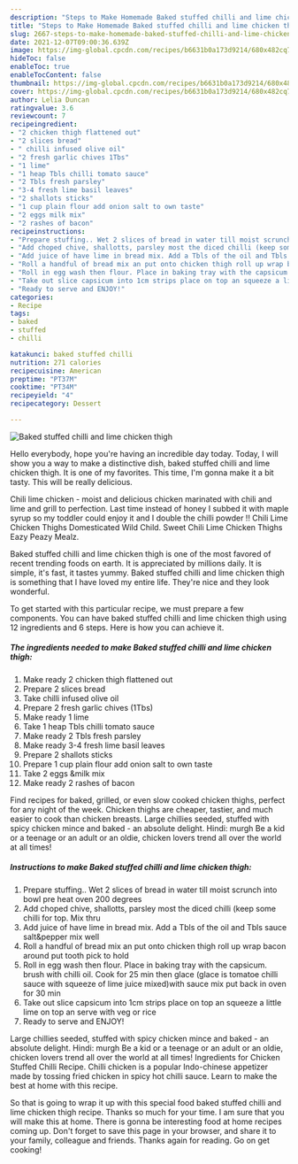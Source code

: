 ```yaml
---
description: "Steps to Make Homemade Baked stuffed chilli and lime chicken thigh"
title: "Steps to Make Homemade Baked stuffed chilli and lime chicken thigh"
slug: 2667-steps-to-make-homemade-baked-stuffed-chilli-and-lime-chicken-thigh
date: 2021-12-07T09:00:36.639Z
image: https://img-global.cpcdn.com/recipes/b6631b0a173d9214/680x482cq70/baked-stuffed-chilli-and-lime-chicken-thigh-recipe-main-photo.jpg
hideToc: false
enableToc: true
enableTocContent: false
thumbnail: https://img-global.cpcdn.com/recipes/b6631b0a173d9214/680x482cq70/baked-stuffed-chilli-and-lime-chicken-thigh-recipe-main-photo.jpg
cover: https://img-global.cpcdn.com/recipes/b6631b0a173d9214/680x482cq70/baked-stuffed-chilli-and-lime-chicken-thigh-recipe-main-photo.jpg
author: Lelia Duncan
ratingvalue: 3.6
reviewcount: 7
recipeingredient:
- "2 chicken thigh flattened out"
- "2 slices bread"
- " chilli infused olive oil"
- "2 fresh garlic chives 1Tbs"
- "1 lime"
- "1 heap Tbls chilli tomato sauce"
- "2 Tbls fresh parsley"
- "3-4 fresh lime basil leaves"
- "2 shallots sticks"
- "1 cup plain flour add onion salt to own taste"
- "2 eggs milk mix"
- "2 rashes of bacon"
recipeinstructions:
- "Prepare stuffing.. Wet 2 slices of bread in water till moist scrunch into bowl pre heat oven 200 degrees"
- "Add choped chive, shallotts, parsley most the diced chilli (keep some chilli for top. Mix thru"
- "Add juice of have lime in bread mix. Add a Tbls of the oil and Tbls sauce salt&pepper mix well"
- "Roll a handful of bread mix an put onto chicken thigh roll up wrap bacon around put tooth pick to hold"
- "Roll in egg wash then flour. Place in baking tray with the capsicum. brush with chilli oil. Cook for 25 min then glace (glace is tomatoe chilli sauce with squeeze of lime juice mixed)with sauce mix put back in oven for 30 min"
- "Take out slice capsicum into 1cm strips place on top an squeeze a little lime on top an serve with veg or rice"
- "Ready to serve and ENJOY!"
categories:
- Recipe
tags:
- baked
- stuffed
- chilli

katakunci: baked stuffed chilli 
nutrition: 271 calories
recipecuisine: American
preptime: "PT37M"
cooktime: "PT34M"
recipeyield: "4"
recipecategory: Dessert

---
```



![Baked stuffed chilli and lime chicken thigh](https://img-global.cpcdn.com/recipes/b6631b0a173d9214/680x482cq70/baked-stuffed-chilli-and-lime-chicken-thigh-recipe-main-photo.jpg)

Hello everybody, hope you're having an incredible day today. Today, I will show you a way to make a distinctive dish, baked stuffed chilli and lime chicken thigh. It is one of my favorites. This time, I'm gonna make it a bit tasty. This will be really delicious.

Chili lime chicken - moist and delicious chicken marinated with chili and lime and grill to perfection. Last time instead of honey I subbed it with maple syrup so my toddler could enjoy it and I double the chilli powder !! Chili Lime Chicken Thighs Domesticated Wild Child. Sweet Chili Lime Chicken Thighs Eazy Peazy Mealz.

Baked stuffed chilli and lime chicken thigh is one of the most favored of recent trending foods on earth. It is appreciated by millions daily. It is simple, it's fast, it tastes yummy. Baked stuffed chilli and lime chicken thigh is something that I have loved my entire life. They're nice and they look wonderful.


To get started with this particular recipe, we must prepare a few components. You can have baked stuffed chilli and lime chicken thigh using 12 ingredients and 6 steps. Here is how you can achieve it.

<!--inarticleads1-->

##### The ingredients needed to make Baked stuffed chilli and lime chicken thigh:

1. Make ready 2 chicken thigh flattened out
1. Prepare 2 slices bread
1. Take  chilli infused olive oil
1. Prepare 2 fresh garlic chives (1Tbs)
1. Make ready 1 lime
1. Take 1 heap Tbls chilli tomato sauce
1. Make ready 2 Tbls fresh parsley
1. Make ready 3-4 fresh lime basil leaves
1. Prepare 2 shallots sticks
1. Prepare 1 cup plain flour add onion salt to own taste
1. Take 2 eggs &milk mix
1. Make ready 2 rashes of bacon


Find recipes for baked, grilled, or even slow cooked chicken thighs, perfect for any night of the week. Chicken thighs are cheaper, tastier, and much easier to cook than chicken breasts. Large chillies seeded, stuffed with spicy chicken mince and baked - an absolute delight. Hindi: murgh Be a kid or a teenage or an adult or an oldie, chicken lovers trend all over the world at all times! 

<!--inarticleads2-->

##### Instructions to make Baked stuffed chilli and lime chicken thigh:

1. Prepare stuffing.. Wet 2 slices of bread in water till moist scrunch into bowl pre heat oven 200 degrees
1. Add choped chive, shallotts, parsley most the diced chilli (keep some chilli for top. Mix thru
1. Add juice of have lime in bread mix. Add a Tbls of the oil and Tbls sauce salt&pepper mix well
1. Roll a handful of bread mix an put onto chicken thigh roll up wrap bacon around put tooth pick to hold
1. Roll in egg wash then flour. Place in baking tray with the capsicum. brush with chilli oil. Cook for 25 min then glace (glace is tomatoe chilli sauce with squeeze of lime juice mixed)with sauce mix put back in oven for 30 min
1. Take out slice capsicum into 1cm strips place on top an squeeze a little lime on top an serve with veg or rice
1. Ready to serve and ENJOY!

Large chillies seeded, stuffed with spicy chicken mince and baked - an absolute delight. Hindi: murgh Be a kid or a teenage or an adult or an oldie, chicken lovers trend all over the world at all times! Ingredients for Chicken Stuffed Chilli Recipe. Chilli chicken is a popular Indo-chinese appetizer made by tossing fried chicken in spicy hot chilli sauce. Learn to make the best at home with this recipe. 

So that is going to wrap it up with this special food baked stuffed chilli and lime chicken thigh recipe. Thanks so much for your time. I am sure that you will make this at home. There is gonna be interesting food at home recipes coming up. Don't forget to save this page in your browser, and share it to your family, colleague and friends. Thanks again for reading. Go on get cooking!
